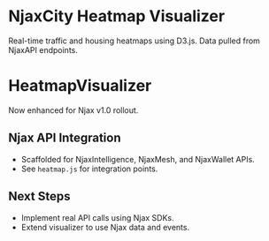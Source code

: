 # NjaxCity Heatmap Visualizer
Real-time traffic and housing heatmaps using D3.js.
Data pulled from NjaxAPI endpoints.

# HeatmapVisualizer

Now enhanced for Njax v1.0 rollout.

## Njax API Integration
- Scaffolded for NjaxIntelligence, NjaxMesh, and NjaxWallet APIs.
- See `heatmap.js` for integration points.

## Next Steps
- Implement real API calls using Njax SDKs.
- Extend visualizer to use Njax data and events.
